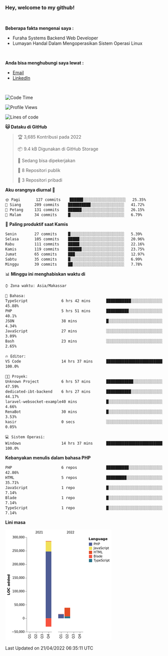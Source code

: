 <h3>Hey, welcome to my github!</h3>

<br>

<p><strong>Beberapa fakta mengenai saya :</strong></p>

<ul>
  <li>Furaha Systems Backend Web Developer</li>
  <li>Lumayan Handal Dalam Mengoperasikan Sistem Operasi Linux</li>
</ul>

<br>

<p><strong>Anda bisa menghubungi saya lewat :</strong></p>

<ul>
  <li><a href="mailto:renaldiapriyanto419@gmail.com">Email</a></li>
  <li><a href="https://www.linkedin.com/in/renaldi-kadang-314314206/">LinkedIn</a></li>
</ul>

<br>

<!--START_SECTION:waka-->
![Code Time](http://img.shields.io/badge/Code%20Time-90%20hrs%2055%20mins-blue)

![Profile Views](http://img.shields.io/badge/Profil%20dilihat-2-blue)

![Lines of code](https://img.shields.io/badge/Sejak%20Hello%20World%20aku%20telah%20menulis-310%20Thousand%20baris%20kode-blue)

**🐱 Dataku di GitHub** 

> 🏆 3,685 Kontribusi pada 2022
 > 
> 📦 9.4 kB Digunakan di GitHub Storage 
 > 
> 💼 Sedang bisa dipekerjakan
 > 
> 📜 8 Repositori publik 
 > 
> 🔑 3 Repositori pribadi  
 > 
**Aku orangnya diurnal 🐤** 

```text
🌞 Pagi       127 commits    ██████░░░░░░░░░░░░░░░░░░░   25.35% 
🌆 Siang      209 commits    ██████████░░░░░░░░░░░░░░░   41.72% 
🌃 Petang     131 commits    ██████░░░░░░░░░░░░░░░░░░░   26.15% 
🌙 Malam      34 commits     █░░░░░░░░░░░░░░░░░░░░░░░░   6.79%

```
📅 **Paling produktif saat Kamis** 

```text
Senin        27 commits     █░░░░░░░░░░░░░░░░░░░░░░░░   5.39% 
Selasa       105 commits    █████░░░░░░░░░░░░░░░░░░░░   20.96% 
Rabu         111 commits    █████░░░░░░░░░░░░░░░░░░░░   22.16% 
Kamis        119 commits    ██████░░░░░░░░░░░░░░░░░░░   23.75% 
Jumat        65 commits     ███░░░░░░░░░░░░░░░░░░░░░░   12.97% 
Sabtu        35 commits     █░░░░░░░░░░░░░░░░░░░░░░░░   6.99% 
Minggu       39 commits     ██░░░░░░░░░░░░░░░░░░░░░░░   7.78%

```


📊 **Minggu ini menghabiskan waktu di** 

```text
⌚︎ Zona waktu: Asia/Makassar

💬 Bahasa: 
TypeScript               6 hrs 42 mins       ███████████░░░░░░░░░░░░░░   45.88% 
PHP                      5 hrs 51 mins       ██████████░░░░░░░░░░░░░░░   40.1% 
JSON                     38 mins             █░░░░░░░░░░░░░░░░░░░░░░░░   4.34% 
JavaScript               27 mins             ░░░░░░░░░░░░░░░░░░░░░░░░░   3.09% 
Bash                     23 mins             ░░░░░░░░░░░░░░░░░░░░░░░░░   2.65%

🔥 Editor: 
VS Code                  14 hrs 37 mins      █████████████████████████   100.0%

🐱‍💻 Proyek: 
Unknown Project          6 hrs 57 mins       ████████████░░░░░░░░░░░░░   47.59% 
dedicated-ibt-backend    6 hrs 27 mins       ███████████░░░░░░░░░░░░░░   44.17% 
laravel-websocket-example40 mins             █░░░░░░░░░░░░░░░░░░░░░░░░   4.66% 
RenaBot                  30 mins             █░░░░░░░░░░░░░░░░░░░░░░░░   3.53% 
kasir                    0 secs              ░░░░░░░░░░░░░░░░░░░░░░░░░   0.05%

💻 Sistem Operasi: 
Windows                  14 hrs 37 mins      █████████████████████████   100.0%

```

**Kebanyakan menulis dalam bahasa PHP** 

```text
PHP                      6 repos             ██████████░░░░░░░░░░░░░░░   42.86% 
HTML                     5 repos             █████████░░░░░░░░░░░░░░░░   35.71% 
JavaScript               1 repo              █░░░░░░░░░░░░░░░░░░░░░░░░   7.14% 
Blade                    1 repo              █░░░░░░░░░░░░░░░░░░░░░░░░   7.14% 
TypeScript               1 repo              █░░░░░░░░░░░░░░░░░░░░░░░░   7.14%

```


**Lini masa**

![Chart not found](https://raw.githubusercontent.com/Sylent-Sys/Sylent-Sys/main/charts/bar_graph.png) 


 Last Updated on 21/04/2022 06:35:11 UTC
<!--END_SECTION:waka-->
